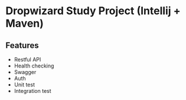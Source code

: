 # Dropwizard Study Project (Intellij + Maven)


## Features
- Restful API
- Health checking
- Swagger
- Auth
- Unit test
- Integration test
